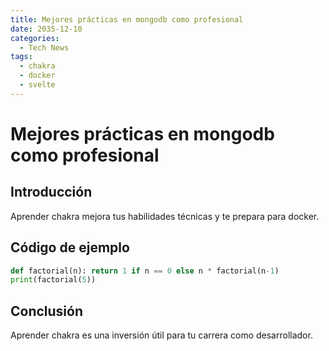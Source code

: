 ```yaml
---
title: Mejores prácticas en mongodb como profesional
date: 2035-12-10
categories:
  - Tech News
tags:
  - chakra
  - docker
  - svelte
---
```


# Mejores prácticas en mongodb como profesional

## Introducción

Aprender chakra mejora tus habilidades técnicas y te prepara para docker.

## Código de ejemplo

```python
def factorial(n): return 1 if n == 0 else n * factorial(n-1)
print(factorial(5))
```

## Conclusión

Aprender chakra es una inversión útil para tu carrera como desarrollador.